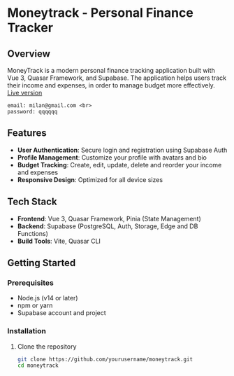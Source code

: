 # Moneytrack - Personal Finance Tracker

## Overview

MoneyTrack is a modern personal finance tracking application built with Vue 3, Quasar Framework, and Supabase. The application helps users track their income and expenses, in order to manage budget more effectively. <br>
[Live version](https://moneytrack-milan44.netlify.app/) <br>
```
email: milan@gmail.com <br>
password: qqqqqq
```

## Features

- **User Authentication**: Secure login and registration using Supabase Auth
- **Profile Management**: Customize your profile with avatars and bio
- **Budget Tracking**: Create, edit, update, delete and reorder your income and expenses
- **Responsive Design**: Optimized for all device sizes

## Tech Stack

- **Frontend**: Vue 3, Quasar Framework, Pinia (State Management)
- **Backend**: Supabase (PostgreSQL, Auth, Storage, Edge and DB Functions)
- **Build Tools**: Vite, Quasar CLI

## Getting Started

### Prerequisites

- Node.js (v14 or later)
- npm or yarn
- Supabase account and project

### Installation

1. Clone the repository
   ```bash
   git clone https://github.com/yourusername/moneytrack.git
   cd moneytrack
